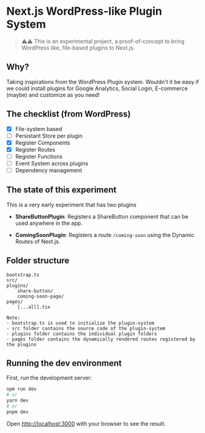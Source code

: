 # Next.js WordPress-like Plugin System

> ⚠️⚠️ This is an experimental project, a proof-of-concept to bring WordPress like, file-based plugins to Next.js.

## Why?

Taking inspirations from the WordPress Plugin system. Wouldn't it be easy if we could install plugins for Google Analytics, Social Login, E-commerce (maybe) and customize as you need!

## The checklist (from WordPress)

- [x] File-system based
- [ ] Persistant Store per plugin
- [x] Register Components
- [x] Register Routes
- [ ] Register Functions
- [ ] Event System across plugins
- [ ] Dependency management

## The state of this experiment

This is a very early experiment that has two plugins

- **ShareButtonPlugin**: Registers a ShareButton component that can be used anywhere in the app.

- **ComingSoonPlugin**: Registers a route `/coming-soon` using the Dynamic Routes of Next.js.

## Folder structure

```
bootstrap.ts
src/
plugins/
    share-button/
    coming-soon-page/
pages/
    [...all].tsx
```

```
Note:
- bootstrap.ts is used to initialize the plugin-system
- src folder contains the source code of the plugin-system
- plugins folder contains the individual plugin folders
- pages folder contains the dynamically rendered routes registered by the plugins
```

## Running the dev environment

First, run the development server:

```bash
npm run dev
# or
yarn dev
# or
pnpm dev
```

Open [http://localhost:3000](http://localhost:3000) with your browser to see the result.
